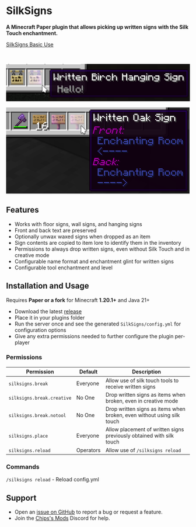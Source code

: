 # SilkSigns

**A Minecraft Paper plugin that allows picking up written signs with the Silk Touch enchantment.**

[SilkSigns Basic Use](https://github.com/joshuaprince/SilkSigns/assets/16515311/89e30651-344b-447c-b31e-d1ef7cca58b9)

<br/>
<p align="center">
  <img src=".github/img/item-hanging.png" alt="Written Birch Hanging Sign with text 'Hello!'" />
</p>
<p align="center">
  <img src=".github/img/item-frontback.png" alt="Written Oak Sign with both front and back text" />
</p>

## Features

* Works with floor signs, wall signs, and hanging signs
* Front and back text are preserved
* Optionally unwax waxed signs when dropped as an item
* Sign contents are copied to item lore to identify them in the inventory
* Permissions to always drop written signs, even without Silk Touch and in creative mode
* Configurable name format and enchantment glint for written signs
* Configurable tool enchantment and level

## Installation and Usage

Requires **Paper or a fork** for Minecraft **1.20.1+** and Java 21+

* Download the latest [release](https://github.com/joshuaprince/SilkSigns/releases)
* Place it in your plugins folder
* Run the server once and see the generated `SilkSigns/config.yml` for configuration options
* Give any extra permissions needed to further configure the plugin per-player

### Permissions

| Permission                 | Default   | Description                                                            |
|----------------------------|-----------|------------------------------------------------------------------------|
| `silksigns.break`          | Everyone  | Allow use of silk touch tools to receive written signs                 |
| `silksigns.break.creative` | No One    | Drop written signs as items when broken, even in creative mode         |
| `silksigns.break.notool`   | No One    | Drop written signs as items when broken, even without using silk touch |
| `silksigns.place`          | Everyone  | Allow placement of written signs previously obtained with silk touch   |
| `silksigns.reload`         | Operators | Allow use of `/silksigns reload`                                       |

### Commands

`/silksigns reload` - Reload config.yml

## Support

* Open an [issue on GitHub](https://github.com/joshuaprince/SilkSigns/issues) to report a bug or request a feature.
* Join the [Chips's Mods](https://discord.gg/g85f9sdYCm) Discord for help.
